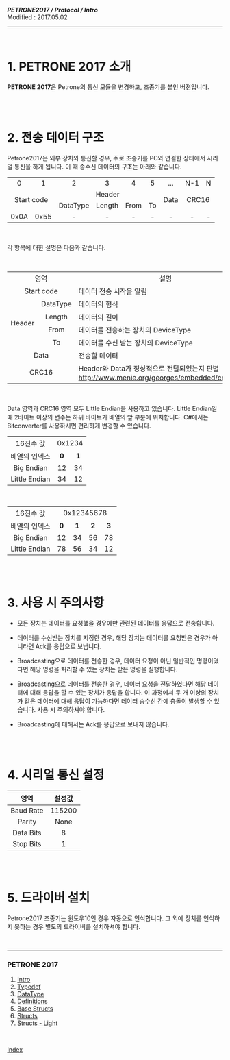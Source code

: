 ***PETRONE2017 / Protocol / Intro***<br>
Modified : 2017.05.02

---

<br>

# 1. PETRONE 2017 소개

**PETRONE 2017**은 Petrone의 통신 모듈을 변경하고, 조종기를 붙인 버젼입니다.


<br>
<br>


# 2. 전송 데이터 구조

Petrone2017은 외부 장치와 통신할 경우, 주로 조종기를 PC와 연결한 상태에서 시리얼 통신을 하게 됩니다. 이 때 송수신 데이터의 구조는 아래와 같습니다.

<table>
    <tr>
        <td><div align="center">0</div></td>
        <td><div align="center">1</div></td>
        <td><div align="center">2</div></td>
        <td><div align="center">3</div></td>
        <td><div align="center">4</div></td>
        <td><div align="center">5</div></td>
        <td><div align="center">...</div></td>
        <td><div align="center">N-1</div></td>
        <td><div align="center">N</div></td>
    </tr>
    <tr>
        <td rowspan="2" colspan="2"><div align="center">Start code</div></td>
        <td colspan="4"><div align="center">Header</div></td>
        <td rowspan="2"><div align="center">Data</div></td>
        <td rowspan="2" colspan="2"><div align="center">CRC16</div></td>
    </tr>
    <tr>
        <td><div align="center">DataType</div></td>
        <td><div align="center">Length</div></td>
        <td><div align="center">From</div></td>
        <td><div align="center">To</div></td>
    </tr>
    <tr>
        <td><div align="center">0x0A</div></td>
        <td><div align="center">0x55</div></td>
        <td><div align="center">-</div></td>
        <td><div align="center">-</div></td>
        <td><div align="center">-</div></td>
        <td><div align="center">-</div></td>
        <td><div align="center">-</div></td>
        <td><div align="center">-</div></td>
        <td><div align="center">-</div></td>
    </tr>
</table>

<br>

각 항목에 대한 설명은 다음과 같습니다.

<br>

<table>
	<tr>
		<td colspan="2"><div align="center">영역</div></td>
		<td><div align="center">설명</div></td>
	</tr>
	<tr>
		<td colspan="2"><div align="center">Start code</div></td>
		<td><div align="left">데이터 전송 시작을 알림</div></td>
	</tr>
	<tr>
		<td rowspan="4"><div align="center">Header</div></td>
		<td><div align="center">DataType</div></td>
		<td><div align="left">데이터의 형식</div></td>
	</tr>
	<tr>
		<td><div align="center">Length</div></td>
		<td><div align="left">데이터의 길이</div></td>
	</tr>
	<tr>
		<td><div align="center">From</div></td>
		<td><div align="left">데이터를 전송하는 장치의 DeviceType</div></td>
	</tr>
	<tr>
		<td><div align="center">To</div></td>
		<td><div align="left">데이터를 수신 받는 장치의 DeviceType</div></td>
	</tr>
	<tr>
		<td colspan="2"><div align="center">Data</div></td>
		<td><div align="left">전송할 데이터</div></td>
	</tr>
	<tr>
		<td colspan="2"><div align="center">CRC16</div></td>
		<td><div align="left">Header와 Data가 정상적으로 전달되었는지 판별<br><a href="http://www.menie.org/georges/embedded/crc16.html">http://www.menie.org/georges/embedded/crc16.html</a></div></td>
	</tr>
</table>

<br>

Data 영역과 CRC16 영역 모두 Little Endian을 사용하고 있습니다. Little Endian일 때 2바이트 이상의 변수는 하위 바이트가 배열의 앞 부분에 위치합니다. C#에서는 Bitconverter를 사용하시면 편리하게 변경할 수 있습니다.

<table>
	<tr>
		<td><div align="center">16진수 값</div></td>
		<td colspan="2"><div align="center">0x1234</div></td>
	</tr>
	<tr>
		<td><div align="center">배열의 인덱스</div></td>
		<td><div align="center"><b>0</b></div></td>
		<td><div align="center"><b>1</b></div></td>
	</tr>
	<tr>
		<td><div align="center">Big Endian</div></td>
		<td><div align="center">12</div></td>
		<td><div align="center">34</div></td>
	</tr>
	<tr>
		<td><div align="center">Little Endian</div></td>
		<td><div align="center">34</div></td>
		<td><div align="center">12</div></td>
	</tr>
</table>

<br>

<table>
	<tr>
		<td><div align="center">16진수 값</div></td>
		<td colspan="4"><div align="center">0x12345678</div></td>
	</tr>
	<tr>
		<td><div align="center">배열의 인덱스</div></td>
		<td><div align="center"><b>0</b></div></td>
		<td><div align="center"><b>1</b></div></td>
		<td><div align="center"><b>2</b></div></td>
		<td><div align="center"><b>3</b></div></td>
	</tr>
	<tr>
		<td><div align="center">Big Endian</div></td>
		<td><div align="center">12</div></td>
		<td><div align="center">34</div></td>
		<td><div align="center">56</div></td>
		<td><div align="center">78</div></td>
	</tr>
	<tr>
		<td><div align="center">Little Endian</div></td>
		<td><div align="center">78</div></td>
		<td><div align="center">56</div></td>
		<td><div align="center">34</div></td>
		<td><div align="center">12</div></td>
	</tr>
</table>


<br>
<br>


# 3. 사용 시 주의사항

- 모든 장치는 데이터를 요청했을 경우에만 관련된 데이터를 응답으로 전송합니다.

- 데이터를 수신받는 장치를 지정한 경우, 해당 장치는 데이터를 요청받은 경우가 아니라면 Ack를 응답으로 보냅니다.

- Broadcasting으로 데이터를 전송한 경우, 데이터 요청이 아닌 일반적인 명령이었다면 해당 명령을 처리할 수 있는 장치는 받은 명령을 실행합니다.

- Broadcasting으로 데이터를 전송한 경우, 데이터 요청을 전달하였다면 해당 데이터에 대해 응답을 할 수 있는 장치가 응답을 합니다. 이 과정에서 두 개 이상의 장치가 같은 데이터에 대해 응답이 가능하다면 데이터 송수신 간에 충돌이 발생할 수 있습니다. 사용 시 주의하셔야 합니다.

- Broadcasting에 대해서는 Ack를 응답으로 보내지 않습니다.


<br>
<br>


# 4. 시리얼 통신 설정


|영역 | 설정값 |
|:---:|:---:|
| Baud Rate | 115200 |
| Parity | None      |
| Data Bits | 8 |
| Stop Bits | 1 |


<br>
<br>


# 5. 드라이버 설치

Petrone2017 조종기는 윈도우10인 경우 자동으로 인식합니다. 그 외에 장치를 인식하지 못하는 경우 별도의 드라이버를 설치하셔야 합니다.

<br>

---

### PETRONE 2017

1. [Intro](intro.md)
2. [Typedef](typedef.md)
3. [DataType](datatype.md)
4. [Definitions](definitions.md)
5. [Base Structs](base_structs.md)
6. [Structs](structs.md)
7. [Structs - Light](structs_light.md)

<br>

[Index](index.md)
